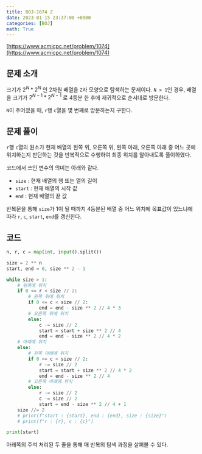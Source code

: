 ```yaml
---
title: BOJ-1074 Z
date: 2023-01-15 23:37:00 +0900
categories: [BOJ]
math: True
---
```


[https://www.acmicpc.net/problem/1074](https://www.acmicpc.net/problem/1074)

## 문제 소개

크기가 $2 ^ N * 2 ^ N$ 인 2차원 배열을 `Z`자 모양으로 탐색하는 문제이다. `N > 1`인 경우, 배열을 크기가 $2 ^ {N - 1} * 2 ^ {N - 1}$ 로 4등분 한 후에 재귀적으로 순서대로 방문한다.

`N`이 주어졌을 때, `r`행 `c`열을 몇 번째로 방문하는지 구한다.

## 문제 풀이

`r`행 `c`열의 원소가 현재 배열의 왼쪽 위, 오른쪽 위, 왼쪽 아래, 오른쪽 아래 중 어느 곳에 위치하는지 판단하는 것을 반복적으로 수행하여 최종 위치를 알아내도록 풀이하였다.

코드에서 쓰인 변수의 의미는 아래와 같다.

* `size` : 현재 배열의 행 또는 열의 길이
* `start` : 현재 배열의 시작 값
* `end` : 현재 배열의 끝 값

반복문을 통해 `size`가 1이 될 때까지 4등분된 배열 중 어느 위치에 목표값이 있느냐에 따라 `r`, `c`, `start`, `end`를 갱신한다.

## 코드

```python
n, r, c = map(int, input().split())

size = 2 ** n
start, end = 0, size ** 2 - 1

while size > 1:
    # 위쪽에 위치
    if 0 <= r < size // 2:
        # 왼쪽 위에 위치
        if 0 <= c < size // 2:
            end = end - size ** 2 // 4 * 3
        # 오른쪽 위에 위치
        else:
            c -= size // 2
            start = start + size ** 2 // 4
            end = end - size ** 2 // 4 * 2
    # 아래에 위치
    else:
        # 왼쪽 아래에 위치
        if 0 <= c < size // 2:
            r -= size // 2
            start = start + size ** 2 // 4 * 2
            end = end - size ** 2 // 4
        # 오른쪽 아래에 위치
        else:
            r -= size // 2
            c -= size // 2
            start = end - size ** 2 // 4 + 1
    size //= 2
    # print(f"start : {start}, end : {end}, size : {size}")
    # print(f"r : {r}, c : {c}")

print(start)

```

아래쪽의 주석 처리된 두 줄을 통해 매 반복의 탐색 과정을 살펴볼 수 있다.

